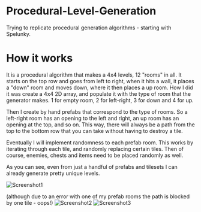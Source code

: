 # Procedural-Level-Generation
Trying to replicate procedural generation algorithms - starting with Spelunky.

# How it works
It is a procedural algorithm that makes a 4x4 levels, 12 "rooms" in all. 
It starts on the top row and goes from left to right, when it hits a wall, it places a "down" room and moves down, where it then places a up room.
How I did it was create a 4x4 2D array, and populate it with the type of room that the generator makes. 1 for empty room, 2 for left-right, 3 for down and 4 for up.

Then I create by hand prefabs that correspond to the type of rooms. So a left-right room has an opening to the left and right, an up room has an opening at the top, and so on.
This way, there will always be a path from the top to the bottom row that you can take without having to destroy a tile. 

Eventually I will implement randomness to each prefab room. This works by iterating through each tile, and randomly replacing certain tiles.
Then of course, enemies, chests and items need to be placed randomly as well. 

As you can see, even from just a handful of prefabs and tilesets I can already generate pretty unique levels.

![Screenshot1](http://i.imgur.com/mzbsJpo.png)

(although due to an error with one of my prefab rooms the path is blocked by one tile - oops!)
![Screenshot2](http://i.imgur.com/nSY0ors.png)
![Screenshot3](http://i.imgur.com/aS1fn0T.png)
